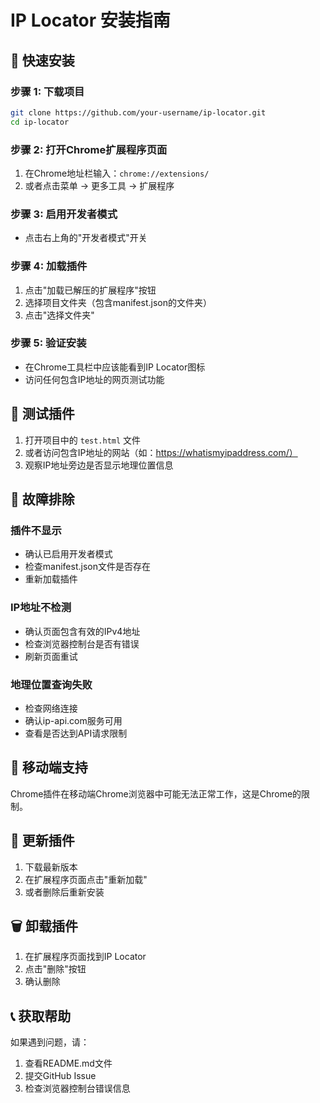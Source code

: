 # IP Locator 安装指南

## 🚀 快速安装

### 步骤 1: 下载项目
```bash
git clone https://github.com/your-username/ip-locator.git
cd ip-locator
```

### 步骤 2: 打开Chrome扩展程序页面
1. 在Chrome地址栏输入：`chrome://extensions/`
2. 或者点击菜单 → 更多工具 → 扩展程序

### 步骤 3: 启用开发者模式
- 点击右上角的"开发者模式"开关

### 步骤 4: 加载插件
1. 点击"加载已解压的扩展程序"按钮
2. 选择项目文件夹（包含manifest.json的文件夹）
3. 点击"选择文件夹"

### 步骤 5: 验证安装
- 在Chrome工具栏中应该能看到IP Locator图标
- 访问任何包含IP地址的网页测试功能

## 🧪 测试插件

1. 打开项目中的 `test.html` 文件
2. 或者访问包含IP地址的网站（如：https://whatismyipaddress.com/）
3. 观察IP地址旁边是否显示地理位置信息

## 🔧 故障排除

### 插件不显示
- 确认已启用开发者模式
- 检查manifest.json文件是否存在
- 重新加载插件

### IP地址不检测
- 确认页面包含有效的IPv4地址
- 检查浏览器控制台是否有错误
- 刷新页面重试

### 地理位置查询失败
- 检查网络连接
- 确认ip-api.com服务可用
- 查看是否达到API请求限制

## 📱 移动端支持

Chrome插件在移动端Chrome浏览器中可能无法正常工作，这是Chrome的限制。

## 🔄 更新插件

1. 下载最新版本
2. 在扩展程序页面点击"重新加载"
3. 或者删除后重新安装

## 🗑️ 卸载插件

1. 在扩展程序页面找到IP Locator
2. 点击"删除"按钮
3. 确认删除

## 📞 获取帮助

如果遇到问题，请：
1. 查看README.md文件
2. 提交GitHub Issue
3. 检查浏览器控制台错误信息 